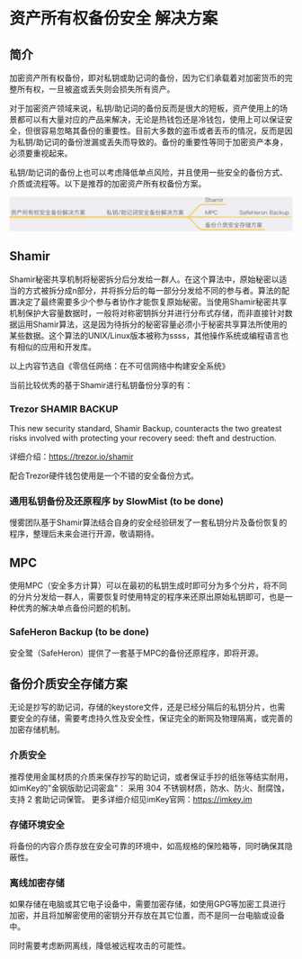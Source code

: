 # 资产所有权备份安全 解决方案

## 简介
加密资产所有权备份，即对私钥或助记词的备份，因为它们承载着对加密货币的完整所有权，一旦被盗或丢失则会损失所有资产。

对于加密资产领域来说，私钥/助记词的备份反而是很大的短板，资产使用上的场景都可以有大量对应的产品来解决，无论是热钱包还是冷钱包，使用上可以保证安全，但很容易忽略其备份的重要性。目前大多数的盗币或者丢币的情况，反而是因为私钥/助记词的备份泄漏或丢失而导致的。备份的重要性等同于加密资产本身，必须要重视起来。

私钥/助记词的备份上也可以考虑降低单点风险，并且使用一些安全的备份方式、介质或流程等。以下是推荐的加密资产所有权备份方案。

![](images/Backup1.png)

## Shamir
Shamir秘密共享机制将秘密拆分后分发给一群人。在这个算法中，原始秘密以适当的方式被拆分成n部分，并将拆分后的每一部分分发给不同的参与者。算法的配置决定了最终需要多少个参与者协作才能恢复原始秘密。当使用Shamir秘密共享机制保护大容量数据时，一般将对称密钥拆分并进行分布式存储，而非直接针对数据运用Shamir算法，这是因为待拆分的秘密容量必须小于秘密共享算法所使用的某些数据。这个算法的UNIX/Linux版本被称为ssss，其他操作系统或编程语言也有相似的应用和开发库。

以上内容节选自《零信任网络：在不可信网络中构建安全系统》 

当前比较优秀的基于Shamir进行私钥备份分享的有：

### Trezor SHAMIR BACKUP
This new security standard, Shamir Backup, counteracts the two greatest risks involved with protecting your recovery seed: theft and destruction.

详细介绍：https://trezor.io/shamir

配合Trezor硬件钱包使用是一个不错的安全备份方式。

### 通用私钥备份及还原程序 by SlowMist (to be done)
慢雾团队基于Shamir算法结合自身的安全经验研发了一套私钥分片及备份恢复的程序，整理后未来会进行开源，敬请期待。

## MPC
使用MPC（安全多方计算）可以在最初的私钥生成时即可分为多个分片，将不同的分片分发给一群人，需要恢复时使用特定的程序来还原出原始私钥即可，也是一种优秀的解决单点备份问题的机制。

### SafeHeron Backup (to be done)
安全鹭（SafeHeron）提供了一套基于MPC的备份还原程序，即将开源。

## 备份介质安全存储方案
无论是抄写的助记词，存储的keystore文件，还是已经分隔后的私钥分片，也需要安全的存储，需要考虑持久性及安全性，保证完全的断网及物理隔离，或完善的加密存储机制。

### 介质安全
推荐使用金属材质的介质来保存抄写的助记词，或者保证手抄的纸张等结实耐用，如imKey的"金钢版助记词密盒"：
采用 304 不锈钢材质，防水、防火、耐腐蚀，支持 2 套助记词保管。
更多详细介绍见imKey官网：https://imkey.im

### 存储环境安全
将备份的内容介质存放在安全可靠的环境中，如高规格的保险箱等，同时确保其隐蔽性。

### 离线加密存储
如果存储在电脑或其它电子设备中，需要加密存储，如使用GPG等加密工具进行加密，并且将加解密使用的密钥分开存放在其它位置，而不是同一台电脑或设备中。

同时需要考虑断网离线，降低被远程攻击的可能性。

